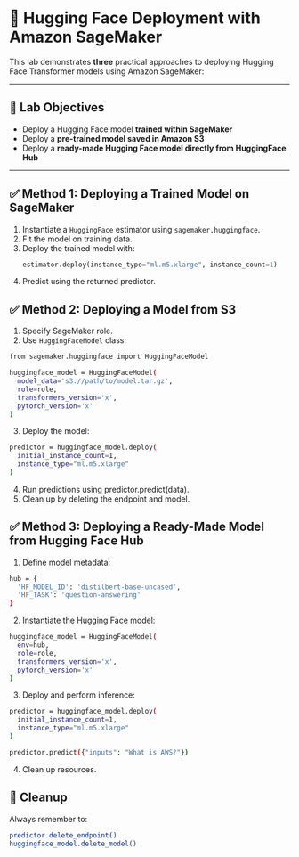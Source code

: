 # 🤗 Hugging Face Deployment with Amazon SageMaker

This lab demonstrates **three** practical approaches to deploying Hugging Face Transformer models using Amazon SageMaker:

---

## 🧪 Lab Objectives

- Deploy a Hugging Face model **trained within SageMaker**
- Deploy a **pre-trained model saved in Amazon S3**
- Deploy a **ready-made Hugging Face model directly from HuggingFace Hub**

---

## ✅ Method 1: Deploying a Trained Model on SageMaker

1. Instantiate a `HuggingFace` estimator using `sagemaker.huggingface`.
2. Fit the model on training data.
3. Deploy the trained model with:
   ```python
   estimator.deploy(instance_type="ml.m5.xlarge", instance_count=1)
4. Predict using the returned predictor.

## ✅ Method 2: Deploying a Model from S3

1. Specify SageMaker role.
2. Use `HuggingFaceModel` class:

```bash
from sagemaker.huggingface import HuggingFaceModel

huggingface_model = HuggingFaceModel(
  model_data='s3://path/to/model.tar.gz',
  role=role,
  transformers_version='x',
  pytorch_version='x'
)
```
3. Deploy the model:

```bash
predictor = huggingface_model.deploy(
  initial_instance_count=1,
  instance_type="ml.m5.xlarge"
)
```
4. Run predictions using predictor.predict(data).
5. Clean up by deleting the endpoint and model.

## ✅ Method 3: Deploying a Ready-Made Model from Hugging Face Hub

1. Define model metadata:
```bash
hub = {
  'HF_MODEL_ID': 'distilbert-base-uncased',
  'HF_TASK': 'question-answering'
}
```

2. Instantiate the Hugging Face model:
```bash
huggingface_model = HuggingFaceModel(
  env=hub,
  role=role,
  transformers_version='x',
  pytorch_version='x'
)
```
3. Deploy and perform inference:
```bash
predictor = huggingface_model.deploy(
  initial_instance_count=1,
  instance_type="ml.m5.xlarge"
)

predictor.predict({"inputs": "What is AWS?"})
```
4. Clean up resources.

## 🧼 Cleanup
Always remember to:
```bash
predictor.delete_endpoint()
huggingface_model.delete_model()
```

